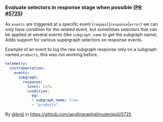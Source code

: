 ### Evaluate selectors in response stage when possible ([PR #5725](https://github.com/apollographql/router/pull/5725))

As `events` are triggered at a specific event (`request`|`response`|`error`) we can only have condition for the related event, but sometimes selectors that can be applied at several events (like `subgraph_name` to get the subgraph name). Adds support for various supergraph selectors on response events.

Example of an event to log the raw subgraph response only on a subgraph named `products`, this was not working before.

```yaml
telemetry:
  instrumentation:
    events:
      subgraph:
        response:
          level: info
          condition:
            eq:
            - subgraph_name: true
            - "products"
```

By [@bnjjj](https://github.com/bnjjj) in https://github.com/apollographql/router/pull/5725